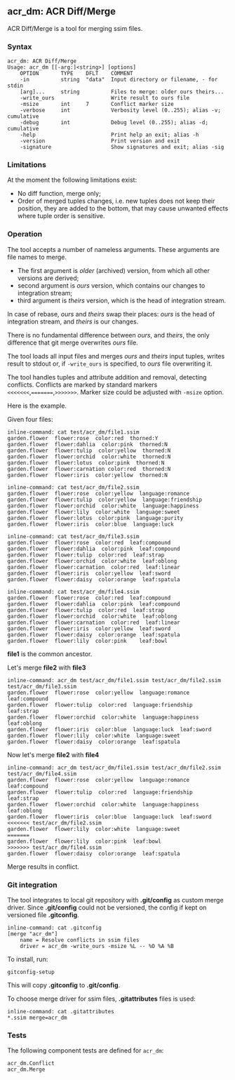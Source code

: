 ## acr_dm: ACR Diff/Merge

ACR Diff/Merge is a tool for merging ssim files.

### Syntax

```
acr_dm: ACR Diff/Merge
Usage: acr_dm [[-arg:]<string>] [options]
    OPTION       TYPE    DFLT    COMMENT
    -in          string  "data"  Input directory or filename, - for stdin
    [arg]...     string          Files to merge: older ours theirs...
    -write_ours                  Write result to ours file
    -msize       int     7       Conflict marker size
    -verbose     int             Verbosity level (0..255); alias -v; cumulative
    -debug       int             Debug level (0..255); alias -d; cumulative
    -help                        Print help an exit; alias -h
    -version                     Print version and exit
    -signature                   Show signatures and exit; alias -sig

```

### Limitations

At the moment the following limitations exist:

- No diff function, merge only;
- Order of merged tuples changes, i.e. new tuples does not keep their
position, they are added to the bottom, that may cause unwanted effects
where tuple order is sensitive.

### Operation

The tool accepts a number of nameless arguments. These arguments are
file names to merge.

- The first argument is *older* (archived) version, from which all other
versions are derived;
- second argument is *ours* version, which contains our changes to
integration stream;
- third argument is *theirs* version, which is the head of integration
stream.

In case of rebase, *ours* and *theirs* swap their places: *ours* is the
head of integration stream, and *theirs* is our changes.

There is no fundamental difference between *ours*, and *theirs*, the
only difference that git merge overwrites *ours* file.

The tool loads all input files and merges *ours* and *theirs* input
tuples, writes result to stdout or, if `-write_ours` is specified,
to *ours* file overwriting it.

The tool handles tuples and attribute addition and removal,
detecting conflicts. Conflicts are marked by standard markers
`<<<<<<<`,`=======`,`>>>>>>>`.  Marker size could be adjusted with
`-msize` option.

Here is the example.

Given four files:

```
inline-command: cat test/acr_dm/file1.ssim
garden.flower  flower:rose  color:red  thorned:Y
garden.flower  flower:dahlia  color:pink  thorned:N
garden.flower  flower:tulip  color:yellow  thorned:N
garden.flower  flower:orchid  color:white  thorned:N
garden.flower  flower:lotus  color:pink  thorned:N
garden.flower  flower:carnation color:red  thorned:N
garden.flower  flower:iris  color:yellow  thorned:N
```

```
inline-command: cat test/acr_dm/file2.ssim
garden.flower  flower:rose  color:yellow  language:romance
garden.flower  flower:tulip  color:yellow  language:friendship
garden.flower  flower:orchid  color:white  language:happiness
garden.flower  flower:lily  color:white  language:sweet
garden.flower  flower:lotus  color:pink  language:purity
garden.flower  flower:iris  color:blue  language:luck
```

```
inline-command: cat test/acr_dm/file3.ssim
garden.flower  flower:rose  color:red  leaf:compound
garden.flower  flower:dahlia  color:pink  leaf:compound
garden.flower  flower:tulip  color:red  leaf:strap
garden.flower  flower:orchid  color:white  leaf:oblong
garden.flower  flower:carnation  color:red  leaf:linear
garden.flower  flower:iris  color:yellow  leaf:sword
garden.flower  flower:daisy  color:orange  leaf:spatula
```

```
inline-command: cat test/acr_dm/file4.ssim
garden.flower  flower:rose  color:red  leaf:compound
garden.flower  flower:dahlia  color:pink  leaf:compound
garden.flower  flower:tulip  color:red  leaf:strap
garden.flower  flower:orchid  color:white  leaf:oblong
garden.flower  flower:carnation  color:red  leaf:linear
garden.flower  flower:iris  color:yellow  leaf:sword
garden.flower  flower:daisy  color:orange  leaf:spatula
garden.flower  flower:lily  color:pink    leaf:bowl
```

**file1** is the common ancestor.

Let's merge **file2** with **file3**

```
inline-command: acr_dm test/acr_dm/file1.ssim test/acr_dm/file2.ssim test/acr_dm/file3.ssim
garden.flower  flower:rose  color:yellow  language:romance  leaf:compound
garden.flower  flower:tulip  color:red  language:friendship  leaf:strap
garden.flower  flower:orchid  color:white  language:happiness  leaf:oblong
garden.flower  flower:iris  color:blue  language:luck  leaf:sword
garden.flower  flower:lily  color:white  language:sweet
garden.flower  flower:daisy  color:orange  leaf:spatula
```

Now let's merge **file2** with **file4**

```
inline-command: acr_dm test/acr_dm/file1.ssim test/acr_dm/file2.ssim test/acr_dm/file4.ssim
garden.flower  flower:rose  color:yellow  language:romance  leaf:compound
garden.flower  flower:tulip  color:red  language:friendship  leaf:strap
garden.flower  flower:orchid  color:white  language:happiness  leaf:oblong
garden.flower  flower:iris  color:blue  language:luck  leaf:sword
<<<<<<< test/acr_dm/file2.ssim
garden.flower  flower:lily  color:white  language:sweet
=======
garden.flower  flower:lily  color:pink  leaf:bowl
>>>>>>> test/acr_dm/file4.ssim
garden.flower  flower:daisy  color:orange  leaf:spatula
```

Merge results in conflict.

### Git integration

The tool integrates to local git repository with **.git/config** as
custom merge driver. Since **.git/config** could not be versioned,
the config if kept on versioned file **.gitconfig**.

```
inline-command: cat .gitconfig
[merge "acr_dm"]
    name = Resolve conflicts in ssim files
    driver = acr_dm -write_ours -msize %L -- %O %A %B
```

To install, run:
```
gitconfig-setup
```

This will copy **.gitconfig** to **.git/config**.

To choose merge driver for ssim files, **.gitattributes** files is used:

```
inline-command: cat .gitattributes
*.ssim merge=acr_dm
```

### Tests

The following component tests are defined for `acr_dm`:
```
acr_dm.Conflict	
acr_dm.Merge	
```

